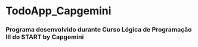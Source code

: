 # TodoApp_Capgemini

### Programa desenvolvido durante Curso Lógica de Programação III do START by Capgemini
